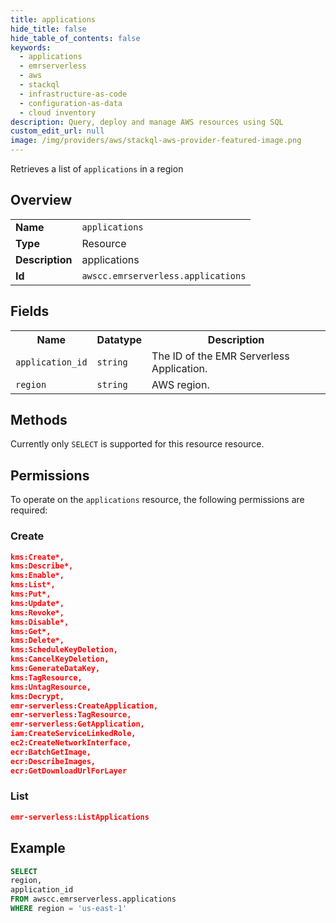 ```yaml
---
title: applications
hide_title: false
hide_table_of_contents: false
keywords:
  - applications
  - emrserverless
  - aws
  - stackql
  - infrastructure-as-code
  - configuration-as-data
  - cloud inventory
description: Query, deploy and manage AWS resources using SQL
custom_edit_url: null
image: /img/providers/aws/stackql-aws-provider-featured-image.png
---
```

Retrieves a list of <code>applications</code> in a region

## Overview
<table><tbody>
<tr><td><b>Name</b></td><td><code>applications</code></td></tr>
<tr><td><b>Type</b></td><td>Resource</td></tr>
<tr><td><b>Description</b></td><td>applications</td></tr>
<tr><td><b>Id</b></td><td><code>awscc.emrserverless.applications</code></td></tr>
</tbody></table>

## Fields
<table><tbody>
<tr><th>Name</th><th>Datatype</th><th>Description</th></tr>
<tr><td><code>application_id</code></td><td><code>string</code></td><td>The ID of the EMR Serverless Application.</td></tr>
<tr><td><code>region</code></td><td><code>string</code></td><td>AWS region.</td></tr>

</tbody></table>

## Methods
Currently only <code>SELECT</code> is supported for this resource resource.

## Permissions

To operate on the <code>applications</code> resource, the following permissions are required:

### Create
```json
kms:Create*,
kms:Describe*,
kms:Enable*,
kms:List*,
kms:Put*,
kms:Update*,
kms:Revoke*,
kms:Disable*,
kms:Get*,
kms:Delete*,
kms:ScheduleKeyDeletion,
kms:CancelKeyDeletion,
kms:GenerateDataKey,
kms:TagResource,
kms:UntagResource,
kms:Decrypt,
emr-serverless:CreateApplication,
emr-serverless:TagResource,
emr-serverless:GetApplication,
iam:CreateServiceLinkedRole,
ec2:CreateNetworkInterface,
ecr:BatchGetImage,
ecr:DescribeImages,
ecr:GetDownloadUrlForLayer
```

### List
```json
emr-serverless:ListApplications
```


## Example
```sql
SELECT
region,
application_id
FROM awscc.emrserverless.applications
WHERE region = 'us-east-1'
```
